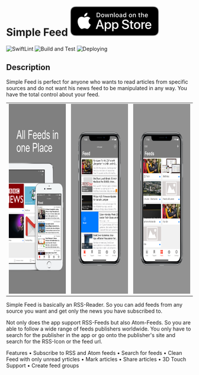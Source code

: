 # Simple Feed <a href="https://apps.apple.com/de/app/simple-feed-rss-reader/id1129792249#?platform=iphone"><img alt="Download" src="documentation/img/app-store-badge.svg" /></a>

![SwiftLint](https://github.com/fonok3/Simple-Feed/workflows/SwiftLint/badge.svg)
![Build and Test](https://github.com/fonok3/Simple-Feed/workflows/Build%20and%20Test/badge.svg)
![Deploying](https://github.com/fonok3/Simple-Feed/workflows/Deploying/badge.svg)

## Description

Simple Feed is perfect for anyone who wants to read articles from specific sources and do not want his news feed to be manipulated in any way.
You have the total control about your feed.

<table border="0">
    <tr>
        <td>
            <img alt="Screenshot" src="documentation/img/screenshot1.png" height="512" />
        </td>
        <td>
            <img alt="Screenshot" src="documentation/img/screenshot2.png" height="512" />
        </td>
        <td>
            <img alt="Screenshot" src="documentation/img/screenshot3.png" height="512" />
        </td>
    </tr>
</table>

Simple Feed is basically an RSS-Reader. So you can add feeds from any source you want and get only the news you have subscribed to.

Not only does the app support RSS-Feeds but also Atom-Feeds. So you are able to follow a wide range of feeds publishers worldwide. You only have to search for the publisher in the app or go onto the publisher's site and search for the RSS-Icon or the feed url.

Features
• Subscribe to RSS and Atom feeds
• Search for feeds
• Clean Feed with only unread yrticles
• Mark articles
• Share articles
• 3D Touch Support
• Create feed groups
